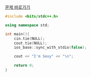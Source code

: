 [문제 바로가기](https://boj.kr/15733)

```c++
#include <bits/stdc++.h>

using namespace std;

int main(){
    cin.tie(NULL);
    cout.tie(NULL);
    ios_base::sync_with_stdio(false);

    cout << "I'm Sexy" << "\n";
    
    return 0;
}
```